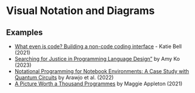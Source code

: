 # Visual Notation and Diagrams

## Examples

- [What even is code? Building a non-code coding interface](https://www.youtube.com/watch?v=UH0A2iujtY8) - Katie Bell (2021)
- [Searching for Justice in Programming Language Design”](https://www.washington.edu/doit/webinars/?webinar=wordplay) by Amy Ko (2023)
- [Notational Programming for Notebook Environments: A Case Study with Quantum Circuits](https://dl.acm.org/doi/abs/10.1145/3526113.3545619) by Arawjo et al. (2022)
- [A Picture Worth a Thousand Programmes](https://www.youtube.com/watch?v=L4SMvMfM7NI) by Maggie Appleton (2021)
